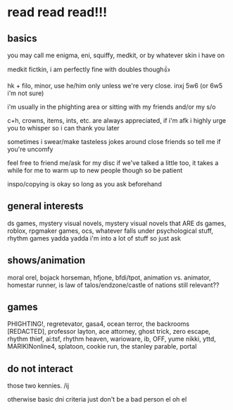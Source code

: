 # read read read!!! 

## basics
you may call me enigma, eni, squiffy, medkit, or by whatever skin i have on 

medkit fictkin, i am perfectly fine with doubles though👍

hk + filo, minor, use he/him only unless we're very close. inxj 5w6 (or 6w5 i'm not sure)

i'm usually in the phighting area or sitting with my friends and/or my s/o

c+h, crowns, items, ints, etc. are always appreciated, if i'm afk i highly urge you to whisper so i can thank you later

sometimes i swear/make tasteless jokes around close friends so tell me if you're uncomfy

feel free to friend me/ask for my disc if we've talked a little too, it takes a while for me to warm up to new people though so be patient

inspo/copying is okay so long as you ask beforehand

## general interests
ds games, mystery visual novels, mystery visual novels that ARE ds games, roblox, rpgmaker games, ocs, whatever falls under psychological stuff, rhythm games yadda yadda i'm into a lot of stuff so just ask

## shows/animation
moral orel, bojack horseman, hfjone, bfdi/tpot, animation vs. animator, homestar runner, is law of talos/endzone/castle of nations still relevant??

## games
PHIGHTING!, regretevator, gasa4, ocean terror, the backrooms [REDACTED], professor layton, ace attorney, ghost trick, zero escape, rhythm thief, ai:tsf, rhythm heaven, warioware, ib, OFF, yume nikki, yttd, MARIKINonline4, splatoon, cookie run, the stanley parable, portal

## do not interact
those two kennies. /ij

otherwise basic dni criteria just don't be a bad person el oh el
